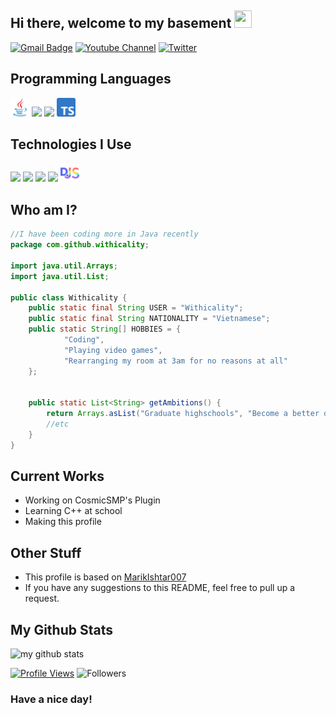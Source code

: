  <h2>Hi there, welcome to my basement <img src="https://media.giphy.com/media/hvRJCLFzcasrR4ia7z/giphy.gif" width="28px" height="28px"></h2> 

[![Gmail Badge](https://img.shields.io/badge/-itswithermc@gmail.com-c14438?style=flat-square&logo=Gmail&logoColor=white&link=mailto:itswithermc@gmail.com)](mailto:itswithermc@gmail.com)
[![Youtube Channel](https://img.shields.io/youtube/channel/subscribers/UClgNpRIJN2xnMO7d4usz2YA?label=Youtube&logo=Youtube&logoColor=red&style=flat-square)](https://www.youtube.com/Withicality)
[![Twitter](https://img.shields.io/twitter/follow/withicality?label=Twitter&logo=Twitter&style=flat-square)](https://www.twitter.com/Withicality)


## Programming Languages
<img src = './images/java.svg' width='30'/> <img src = './images/js.svg' width='30'/> <img src = './images/cpp.svg' width='30'/> <img src = './images/ts.svg' width='30'/>

 ## Technologies I Use
<img src = './images/git.svg' width='30'/> <img src = './images/nodejs.svg' width='30'/> <img src = './images/spigot.png' width='30'/> <img src = './images/fabric.png' width='30'> <img src = './images/djs.svg' width='30'>

 ## Who am I?
```java
//I have been coding more in Java recently
package com.github.withicality;

import java.util.Arrays;
import java.util.List;

public class Withicality {
    public static final String USER = "Withicality";
    public static final String NATIONALITY = "Vietnamese";
    public static String[] HOBBIES = {
            "Coding",
            "Playing video games",
            "Rearranging my room at 3am for no reasons at all"
    };


    public static List<String> getAmbitions() {
        return Arrays.asList("Graduate highschools", "Become a better developer.", "Learn more about this world.");
        //etc
    }
}
```
 
## Current Works
 * Working on CosmicSMP's Plugin
 * Learning C++ at school
 * Making this profile
 
## Other Stuff
  - This profile is based on [MarikIshtar007](https://github.com/MarikIshtar007/MarikIshtar007/)
  - If you have any suggestions to this README, feel free to pull up a request.

## My Github Stats
![my github stats](https://github-readme-stats.vercel.app/api?username=Withicality&show_icons=true&hide=[%22issues%22]&theme=dracula)

[![Profile Views](https://komarev.com/ghpvc/?username=withicality&style=flat-square)](https://www.github.com/Withicality)
![Followers](https://img.shields.io/github/followers/withicality?logo=github&style=flat-square)

### Have a nice day!
